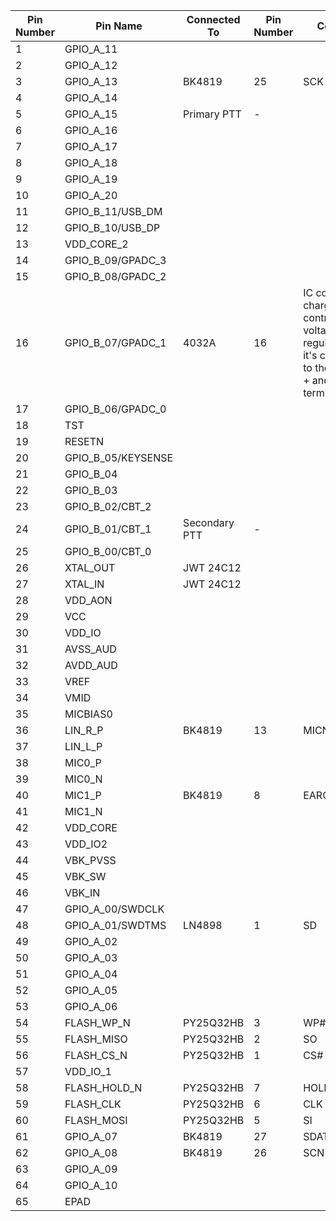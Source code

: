 | Pin Number | Pin Name | Connected To | Pin Number | Comment |
|------------|----------|--------------|------------|---------|
| 1 | GPIO_A_11 | | | |
| 2 | GPIO_A_12 | | | |
| 3 | GPIO_A_13 | BK4819 | 25 | SCK |
| 4 | GPIO_A_14 | | | |
| 5 | GPIO_A_15 | Primary PTT | - | |
| 6 | GPIO_A_16 | | | |
| 7 | GPIO_A_17 | | | |
| 8 | GPIO_A_18 | | | |
| 9 | GPIO_A_19 | | | |
| 10 | GPIO_A_20 | | | |
| 11 | GPIO_B_11/USB_DM | | | |
| 12 | GPIO_B_10/USB_DP | | | |
| 13 | VDD_CORE_2 | | | |
| 14 | GPIO_B_09/GPADC_3 | | | |
| 15 | GPIO_B_08/GPADC_2 | | | |
| 16 | GPIO_B_07/GPADC_1 | 4032A | 16 | IC could be the charging controller / voltage regulator, since it's connected to the batteries + and - terminals |
| 17 | GPIO_B_06/GPADC_0 | | | |
| 18 | TST | | | |
| 19 | RESETN | | | |
| 20 | GPIO_B_05/KEYSENSE | | | |
| 21 | GPIO_B_04 | | | |
| 22 | GPIO_B_03 | | | |
| 23 | GPIO_B_02/CBT_2 | | | |
| 24 | GPIO_B_01/CBT_1 | Secondary PTT | - | |
| 25 | GPIO_B_00/CBT_0 | | | |
| 26 | XTAL_OUT | JWT 24C12 |  | |
| 27 | XTAL_IN | JWT 24C12 | | |
| 28 | VDD_AON | | | |
| 29 | VCC | | | |
| 30 | VDD_IO | | | |
| 31 | AVSS_AUD | | | |
| 32 | AVDD_AUD | | | |
| 33 | VREF | | | |
| 34 | VMID | | | |
| 35 | MICBIAS0 | | | |
| 36 | LIN_R_P | BK4819 | 13 | MICN |
| 37 | LIN_L_P | | | |
| 38 | MIC0_P | | | |
| 39 | MIC0_N | | | |
| 40 | MIC1_P | BK4819 | 8 | EARO |
| 41 | MIC1_N | | | |
| 42 | VDD_CORE | | | |
| 43 | VDD_IO2 | | | |
| 44 | VBK_PVSS | | | |
| 45 | VBK_SW | | | |
| 46 | VBK_IN | | | |
| 47 | GPIO_A_00/SWDCLK | | | |
| 48 | GPIO_A_01/SWDTMS | LN4898 | 1 | SD |
| 49 | GPIO_A_02 | | | |
| 50 | GPIO_A_03 | | | |
| 51 | GPIO_A_04 | | | |
| 52 | GPIO_A_05 | | | |
| 53 | GPIO_A_06 | | | |
| 54 | FLASH_WP_N | PY25Q32HB | 3 | WP# |
| 55 | FLASH_MISO | PY25Q32HB | 2 | SO |
| 56 | FLASH_CS_N | PY25Q32HB | 1 | CS# |
| 57 | VDD_IO_1 | | | |
| 58 | FLASH_HOLD_N | PY25Q32HB | 7 | HOLD#/RESET# |
| 59 | FLASH_CLK | PY25Q32HB | 6 | CLK |
| 60 | FLASH_MOSI | PY25Q32HB | 5 | SI |
| 61 | GPIO_A_07 | BK4819 | 27 | SDATA |
| 62 | GPIO_A_08 | BK4819 | 26 | SCN |
| 63 | GPIO_A_09 | | | |
| 64 | GPIO_A_10 | | | |
| 65 | EPAD | | | |

